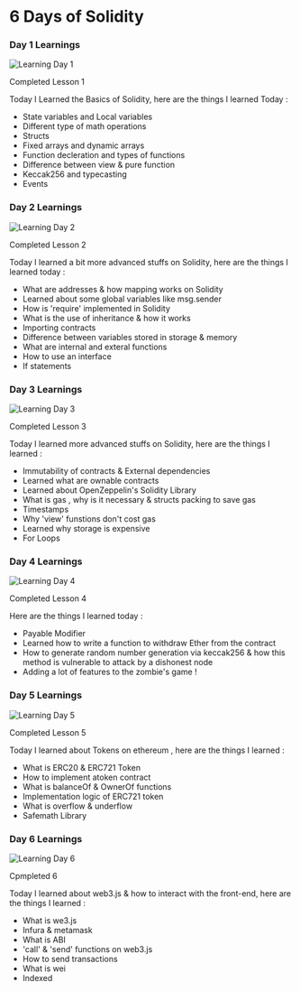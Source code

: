 # 6 Days of Solidity

### Day 1 Learnings

![Learning Day 1](https://user-images.githubusercontent.com/85495019/149820707-ff44da81-624e-495d-80b2-9ebf18ec9522.png)


Completed Lesson 1

Today I Learned the Basics of Solidity, here are the things I learned Today :

* State variables and Local variables
* Different type of math operations
* Structs
* Fixed arrays and  dynamic arrays
* Function decleration and types of functions
* Difference between view & pure function
* Keccak256 and typecasting
* Events


### Day 2 Learnings

![Learning Day 2](https://user-images.githubusercontent.com/85495019/149985802-cbde04b3-b52d-4092-8da9-131a79b2a2b9.png)


Completed Lesson 2

Today I learned a bit more advanced stuffs on Solidity, here are the things I learned today :

* What are addresses & how mapping works on Solidity
* Learned about some global variables like msg.sender
* How is 'require' implemented in Solidity
* What is the use of inheritance & how it works
* Importing contracts
* Difference between variables stored in storage & memory
* What are internal and exteral functions
* How to use an interface
* If statements


### Day 3 Learnings

![Learning Day 3](https://user-images.githubusercontent.com/85495019/150294623-a381242c-f2cf-4343-8fe7-3e78e7590db6.png)


Completed Lesson 3

Today I learned more advanced stuffs on Solidity, here are the things I learned :

* Immutability of contracts & External dependencies
* Learned what are ownable contracts
* Learned about OpenZeppelin's Solidity Library
* What is gas , why is it necessary & structs packing to save gas
* Timestamps
* Why 'view' funstions don't cost gas
* Learned why storage is expensive
* For Loops


### Day 4 Learnings

![Learning Day 4](https://user-images.githubusercontent.com/85495019/150396869-8abfe31c-23bb-465b-a048-7865597b0f7d.png)


Completed Lesson 4

Here are the things I learned today :

* Payable Modifier
* Learned how to write a function to withdraw Ether from the contract
* How to generate random number generation via keccak256 & how this method is vulnerable to attack by a dishonest node
* Adding a lot of features to the zombie's game !


### Day 5 Learnings

![Learning Day 5](https://user-images.githubusercontent.com/85495019/150633671-a069796f-d845-4182-8115-d8f81d8a87cc.png)


Completed Lesson 5

Today I learned about Tokens on ethereum , here are the things I learned :

* What is ERC20 & ERC721 Token
* How to implement atoken contract
* What is balanceOf & OwnerOf functions
* Implementation logic of ERC721 token
* What is overflow & underflow
* Safemath Library


### Day 6 Learnings

![Learning Day 6](https://user-images.githubusercontent.com/85495019/150633914-e97c0708-c066-4c35-8a45-f84b9dc861ff.png)


Cpmpleted 6

Today I learned about web3.js & how to interact with the front-end, here are the things I learned :

* What is we3.js
* Infura & metamask
* What is ABI
* 'call' & 'send' functions on web3.js
* How to send transactions
* What is wei
* Indexed


